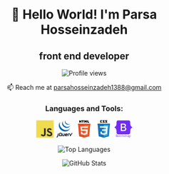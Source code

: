 <h1 align="center">👋 Hello World! I'm Parsa Hosseinzadeh</h1>
<h2 align="center">front end developer</h2>

<p align="center"> 
  <img src="https://komarev.com/ghpvc/?username=TheParsa1&label=Profile%20views&color=0e75b6&style=flat" alt="Profile views" /> 
</p>


<p align="center"> 
  📫 Reach me at <a href="mailto: parsahosseinzadeh1388@gmail.com ">parsahosseinzadeh1388@gmail.com</a> 
</p>

<h3 align="center">Languages and Tools:</h3>
<p align="center"> 
  
  <img src="https://raw.githubusercontent.com/devicons/devicon/master/icons/javascript/javascript-original.svg" alt="JavaScript" width="40" height="40"/> 
  <img src="https://raw.githubusercontent.com/devicons/devicon/master/icons/jquery/jquery-original-wordmark.svg" alt="jQuery" width="40" height="40"/> 
  <img src="https://raw.githubusercontent.com/devicons/devicon/master/icons/html5/html5-original-wordmark.svg" alt="HTML5" width="40" height="40"/> 
  <img src="https://raw.githubusercontent.com/devicons/devicon/master/icons/css3/css3-original-wordmark.svg" alt="CSS3" width="40" height="40"/> 
  <img src="https://raw.githubusercontent.com/devicons/devicon/master/icons/bootstrap/bootstrap-plain-wordmark.svg" alt="Bootstrap" width="40" height="40"/> 
   
  
</p>


<p align="center">
  <img src="https://github-readme-stats.vercel.app/api/top-langs?username=TheParsa1&show_icons=true&locale=en&layout=compact" alt="Top Languages" />
</p>

<p align="center">
  <img src="https://github-readme-stats.vercel.app/api?username=TheParsa1&show_icons=true&locale=en" alt="GitHub Stats" />
</p>
